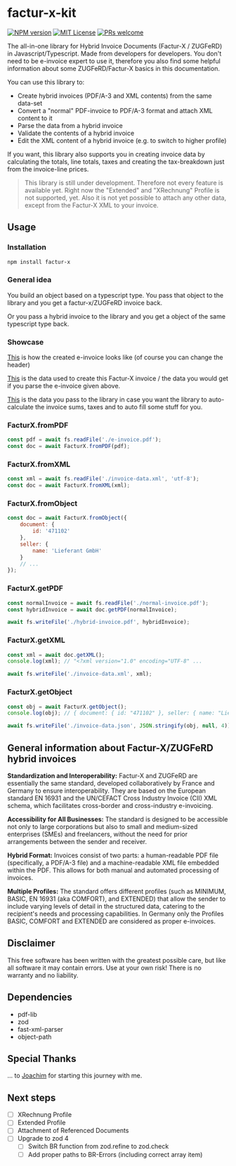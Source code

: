 # factur-x-kit

[![NPM version](https://img.shields.io/npm/v/factur-x.svg?style=flat-square)](https://www.npmjs.org/package/factur-x-kit)
[![MIT License](https://img.shields.io/badge/License-MIT-blue.svg?style=flat-square)](LICENSE)
[![PRs welcome](https://img.shields.io/badge/PRs-welcome-brightgreen.svg?style=flat-square)](https://github.com/NikolaiMe/factur-x-kit)

The all-in-one library for Hybrid Invoice Documents (Factur-X / ZUGFeRD) in Javascript/Typescript. Made from developers for developers. You don't need to be e-invoice expert to use it, therefore you also find some helpful information about some ZUGFeRD/Factur-X basics in this documentation.

You can use this library to:

-   Create hybrid invoices (PDF/A-3 and XML contents) from the same data-set
-   Convert a "normal" PDF-invoice to PDF/A-3 format and attach XML content to it
-   Parse the data from a hybrid invoice
-   Validate the contents of a hybrid invoice
-   Edit the XML content of a hybrid invoice (e.g. to switch to higher profile)

If you want, this library also supports you in creating invoice data by calculating the totals, line totals, taxes and creating the tax-breakdown just from the invoice-line prices.

> This library is still under development. Therefore not every feature is available yet. Right now the "Extended" and "XRechnung" Profile is not supported, yet. Also it is not yet possible to attach any other data, except from the Factur-X XML to your invoice.

## Usage

### Installation

```bash
npm install factur-x
```

### General idea

You build an object based on a typescript type. You pass that object to the library and you get a factur-x/ZUGFeRD invoice back.

Or you pass a hybrid invoice to the library and you get a object of the same typescript type back.

### Showcase

[This](https://github.com/NikolaiMe/factur-x-kit/blob/main/test/pdfs/createdPDFs/PDF_DESIGN_EN.pdf) is how the created e-invoice looks like (of course you can change the header)

[This](https://github.com/NikolaiMe/factur-x-kit/blob/main/test/design_test_object_easy.ts) is the data used to create this Factur-X invoice / the data you would get if you parse the e-invoice given above.

[This](https://github.com/NikolaiMe/factur-x-kit/blob/main/test/design_test_object_easy_preCalc.ts) is the data you pass to the library in case you want the library to auto-calculate the invoice sums, taxes and to auto fill some stuff for you.

### FacturX.fromPDF

```js
const pdf = await fs.readFile('./e-invoice.pdf');
const doc = await FacturX.fromPDF(pdf);
```

### FacturX.fromXML

```js
const xml = await fs.readFile('./invoice-data.xml', 'utf-8');
const doc = await FacturX.fromXML(xml);
```

### FacturX.fromObject

```js
const doc = await FacturX.fromObject({
    document: {
        id: '471102'
    },
    seller: {
        name: 'Lieferant GmbH'
    }
    // ...
});
```

### FacturX.getPDF

```js
const normalInvoice = await fs.readFile('./normal-invoice.pdf');
const hybridInvoice = await doc.getPDF(normalInvoice);

await fs.writeFile('./hybrid-invoice.pdf', hybridInvoice);
```

### FacturX.getXML

```js
const xml = await doc.getXML();
console.log(xml); // "<?xml version="1.0" encoding="UTF-8" ...

await fs.writeFile('./invoice-data.xml', xml);
```

### FacturX.getObject

```js
const obj = await FacturX.getObject();
console.log(obj); // { document: { id: "471102" }, seller: { name: "Lieferant GmbH", ...

await fs.writeFile('./invoice-data.json', JSON.stringify(obj, null, 4));
```

## General information about Factur-X/ZUGFeRD hybrid invoices

**Standardization and Interoperability:** Factur-X and ZUGFeRD are essentially the same standard, developed collaboratively by France and Germany to ensure interoperability. They are based on the European standard EN 16931 and the UN/CEFACT Cross Industry Invoice (CII) XML schema, which facilitates cross-border and cross-industry e-invoicing.

**Accessibility for All Businesses:** The standard is designed to be accessible not only to large corporations but also to small and medium-sized enterprises (SMEs) and freelancers, without the need for prior arrangements between the sender and receiver.

**Hybrid Format:** Invoices consist of two parts: a human-readable PDF file (specifically, a PDF/A-3 file) and a machine-readable XML file embedded within the PDF. This allows for both manual and automated processing of invoices.

**Multiple Profiles:** The standard offers different profiles (such as MINIMUM, BASIC, EN 16931 (aka COMFORT), and EXTENDED) that allow the sender to include varying levels of detail in the structured data, catering to the recipient's needs and processing capabilities. In Germany only the Profiles BASIC, COMFORT and EXTENDED are considered as proper e-invoices.

## Disclaimer

This free software has been written with the greatest possible care, but like all software it may contain errors. Use at your own risk! There is no warranty and no liability.

## Dependencies

-   pdf-lib
-   zod
-   fast-xml-parser
-   object-path

## Special Thanks

... to [Joachim](https://github.com/schwarmco) for starting this journey with me.

## Next steps

-   [ ] XRechnung Profile
-   [ ] Extended Profile
-   [ ] Attachment of Referenced Documents
-   [ ] Upgrade to zod 4
    -   [ ] Switch BR function from zod.refine to zod.check
    -   [ ] Add proper paths to BR-Errors (including correct array item)
